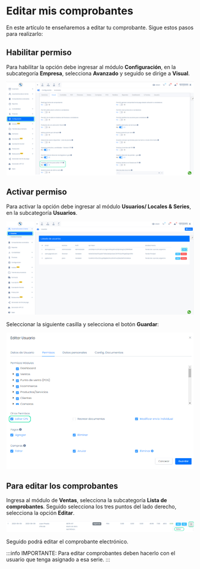 # Editar mis comprobantes

En este artículo te enseñaremos a editar tu comprobante. Sigue estos pasos para realizarlo:

## Habilitar permiso

Para habilitar la opción debe ingresar al módulo **Configuración**, en la subcategoría **Empresa**, selecciona **Avanzado** y seguido se dirige a **Visual**.

![Alt text](img/Editarcomprobanre4.jpg)

## Activar permiso

Para activar la opción debe ingresar al módulo **Usuarios/ Locales & Series**, en la subcategoría **Usuarios**.

![Alt text](img/Editarcomprobanre3.jpg)

Seleccionar la siguiente casilla y selecciona el botón **Guardar**:

![Alt text](img/Editarcomprobanre2.jpg)

## Para editar los comprobantes

Ingresa al módulo de **Ventas**, selecciona la subcategoría **Lista de comprobantes**. Seguido selecciona los tres puntos del lado derecho, selecciona la opción **Editar**.

![Alt text](img/Editarcomprobanre1.jpg)

Seguido podrá editar el comprobante electrónico.

:::info IMPORTANTE: 
Para editar comprobantes deben hacerlo con el usuario que tenga asignado a esa serie.
:::
